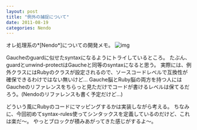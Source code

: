 ```yaml
---
layout: post
title: "例外の捕捉について"
date: 2011-08-19
categories: Nendo
---
```

オレ処理系の*[Nendo*]についての開発メモ。
 ![img](http://mrg.bz/SYKjVO)

Gaucheのguardに似せたsyntaxになるようにトライしているところ。
たぶん、guardとunwind-protectはGaucheと同等のsyntaxになると思う。
実際には、例外クラスにはRubyのクラスが設定されるので、ソースコードレベルで互換性が確保できるわけではない無いけど…
Gauche脳とRuby脳の両方を持つ人にはGaucheのリファレンスをちらっと見ただけでコードが書けるレベルは保てるだろう。(Nendoのリファレンスも書く予定だけど…)

どういう風にRubyのコードにマッピングするかは実装しながら考える。
ちなみに、今回初めてsyntax-rules使ってシンタックスを定義しているのだけど、これは楽だ〜。
やっとブロックが積みあがってきた感じがするよ〜。

